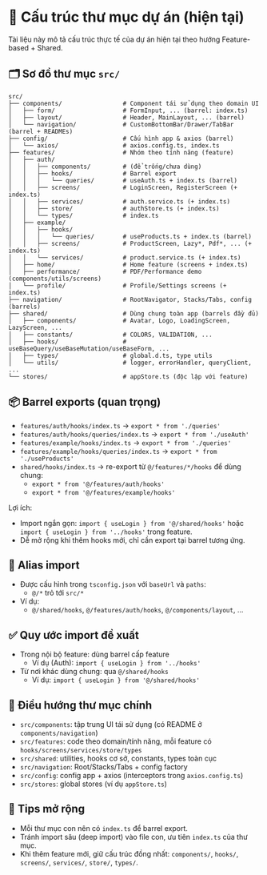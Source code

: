 # 📁 Cấu trúc thư mục dự án (hiện tại)

Tài liệu này mô tả cấu trúc thực tế của dự án hiện tại theo hướng Feature-based + Shared.

## 🗂️ Sơ đồ thư mục `src/`

```
src/
├── components/                 # Component tái sử dụng theo domain UI
│   ├── form/                   # FormInput, ... (barrel: index.ts)
│   ├── layout/                 # Header, MainLayout, ... (barrel)
│   └── navigation/             # CustomBottomBar/Drawer/TabBar (barrel + READMEs)
├── config/                     # Cấu hình app & axios (barrel)
│   └── axios/                  # axios.config.ts, index.ts
├── features/                   # Nhóm theo tính năng (feature)
│   ├── auth/
│   │   ├── components/         # (để trống/chưa dùng)
│   │   ├── hooks/              # Barrel export
│   │   │   └── queries/        # useAuth.ts + index.ts (barrel)
│   │   ├── screens/            # LoginScreen, RegisterScreen (+ index.ts)
│   │   ├── services/           # auth.service.ts (+ index.ts)
│   │   ├── store/              # authStore.ts (+ index.ts)
│   │   └── types/              # index.ts
│   ├── example/
│   │   ├── hooks/
│   │   │   └── queries/        # useProducts.ts + index.ts (barrel)
│   │   ├── screens/            # ProductScreen, Lazy*, Pdf*, ... (+ index.ts)
│   │   └── services/           # product.service.ts (+ index.ts)
│   ├── home/                   # Home feature (screens + index.ts)
│   ├── performance/            # PDF/Performance demo (components/utils/screens)
│   └── profile/                # Profile/Settings screens (+ index.ts)
├── navigation/                 # RootNavigator, Stacks/Tabs, config (barrels)
├── shared/                     # Dùng chung toàn app (barrels đầy đủ)
│   ├── components/             # Avatar, Logo, LoadingScreen, LazyScreen, ...
│   ├── constants/              # COLORS, VALIDATION, ...
│   ├── hooks/                  # useBaseQuery/useBaseMutation/useBaseForm, ...
│   ├── types/                  # global.d.ts, type utils
│   └── utils/                  # logger, errorHandler, queryClient, ...
└── stores/                     # appStore.ts (độc lập với feature)
```

## 📦 Barrel exports (quan trọng)

- `features/auth/hooks/index.ts` → `export * from './queries'`
- `features/auth/hooks/queries/index.ts` → `export * from './useAuth'`
- `features/example/hooks/index.ts` → `export * from './queries'`
- `features/example/hooks/queries/index.ts` → `export * from './useProducts'`
- `shared/hooks/index.ts` → re-export từ `@/features/*/hooks` để dùng chung:
  - `export * from '@/features/auth/hooks'`
  - `export * from '@/features/example/hooks'`

Lợi ích:

- Import ngắn gọn: `import { useLogin } from '@/shared/hooks'` hoặc `import { useLogin } from '../hooks'` trong feature.
- Dễ mở rộng khi thêm hooks mới, chỉ cần export tại barrel tương ứng.

## 🔗 Alias import

- Được cấu hình trong `tsconfig.json` với `baseUrl` và `paths`:
  - `@/*` trỏ tới `src/*`
- Ví dụ:
  - `@/shared/hooks`, `@/features/auth/hooks`, `@/components/layout`, ...

## ✅ Quy ước import đề xuất

- Trong nội bộ feature: dùng barrel cấp feature
  - Ví dụ (Auth): `import { useLogin } from '../hooks'`
- Từ nơi khác dùng chung: qua `@/shared/hooks`
  - Ví dụ: `import { useLogin } from '@/shared/hooks'`

## 🧭 Điều hướng thư mục chính

- `src/components`: tập trung UI tái sử dụng (có README ở `components/navigation`)
- `src/features`: code theo domain/tính năng, mỗi feature có `hooks/screens/services/store/types`
- `src/shared`: utilities, hooks cơ sở, constants, types toàn cục
- `src/navigation`: Root/Stacks/Tabs + config factory
- `src/config`: config app + axios (interceptors trong `axios.config.ts`)
- `src/stores`: global stores (ví dụ `appStore.ts`)

## 📝 Tips mở rộng

- Mỗi thư mục con nên có `index.ts` để barrel export.
- Tránh import sâu (deep import) vào file con, ưu tiên `index.ts` của thư mục.
- Khi thêm feature mới, giữ cấu trúc đồng nhất: `components/`, `hooks/`, `screens/`, `services/`, `store/`, `types/`.
